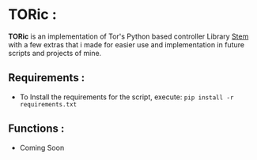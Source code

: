 # TORic :
**TORic** is an implementation of Tor's Python based controller Library [Stem](https://github.com/torproject/stem) with a few extras that i made for easier use and implementation in future scripts and projects of mine.

## Requirements :

* To Install the requirements for the script, execute: `pip install -r requirements.txt`

## Functions :

* Coming Soon